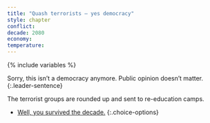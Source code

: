 ```yaml
---
title: "Quash terrorists – yes democracy"
style: chapter
conflict: 
decade: 2080
economy: 
temperature: 
---
```


{% include variables %}

Sorry, this isn’t a democracy anymore. Public opinion doesn’t matter.
{:.leader-sentence}

The terrorist groups are rounded up and sent to re-education camps.

- [Well, you survived the decade.](part-page_2090-designer-planet.html)
{:.choice-options}
